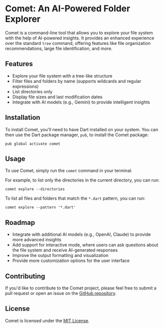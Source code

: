 # Comet: An AI-Powered Folder Explorer

Comet is a command-line tool that allows you to explore your file system with the help of AI-powered insights. It provides an enhanced experience over the standard `tree` command, offering features like file organization recommendations, large file identification, and more.

## Features

- Explore your file system with a tree-like structure
- Filter files and folders by name (supports wildcards and regular expressions)
- List directories only
- Display file sizes and last modification dates
- Integrate with AI models (e.g., Gemini) to provide intelligent insights

## Installation

To install Comet, you'll need to have Dart installed on your system. You can then use the Dart package manager, `pub`, to install the Comet package:

    pub global activate comet


## Usage

To use Comet, simply run the `comet` command in your terminal. 

For example, to list only the directories in the current directory, you can run:

    comet explore --directories


To list all files and folders that match the `*.dart` pattern, you can run:

    comet explore --pattern '*.dart'


## Roadmap

- Integrate with additional AI models (e.g., OpenAI, Claude) to provide more advanced insights
- Add support for interactive mode, where users can ask questions about the file system and receive AI-generated responses
- Improve the output formatting and visualization
- Provide more customization options for the user interface

## Contributing

If you'd like to contribute to the Comet project, please feel free to submit a pull request or open an issue on the [GitHub repository](https://github.com/bwnyasse/gde-ideations/tree/main/01_comet).

## License

Comet is licensed under the [MIT License](LICENSE).
